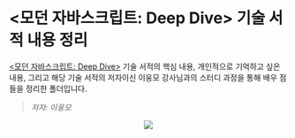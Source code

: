 # <모던 자바스크립트: Deep Dive> 기술 서적 내용 정리

[<모던 자바스크립트: Deep Dive>](http://www.yes24.com/Product/Goods/92742567) 기술 서적의 핵심 내용, 개인적으로 기억하고 싶은 내용, 그리고 해당 기술 서적의 저자이신 이웅모 강사님과의 스터디 과정을 통해 배우 점들을 정리한 폴더입니다.

> _저자: 이웅모_

<div align=center>
  <img src="https://github.com/sqsung/TIL/assets/112310899/5626b197-a442-49dd-8a85-e714689ab8aa" />
</div>
